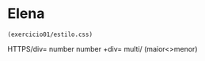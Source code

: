 

  # Elena
    (exercicio01/estilo.css)
   HTTPS/div= number
   number +div= multi/
   (maior<>menor)
